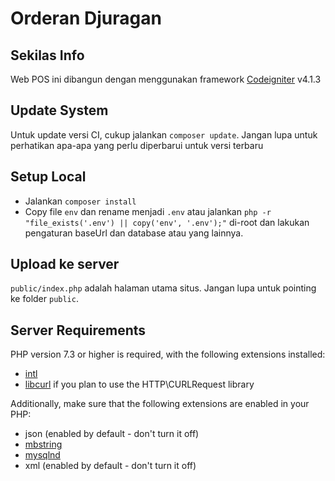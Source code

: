 # Orderan Djuragan

## Sekilas Info

Web POS ini dibangun dengan menggunakan framework [Codeigniter](http://codeigniter.com) v4.1.3

## Update System

Untuk update versi CI, cukup jalankan `composer update`.
Jangan lupa untuk perhatikan apa-apa yang perlu diperbarui untuk versi terbaru

## Setup Local
- Jalankan `composer install`
- Copy file `env` dan rename menjadi `.env` atau jalankan  `php -r "file_exists('.env') || copy('env', '.env');"` di-root dan lakukan pengaturan baseUrl dan database atau yang lainnya.

## Upload ke server

`public/index.php` adalah halaman utama situs. Jangan lupa untuk pointing ke folder `public`.

## Server Requirements

PHP version 7.3 or higher is required, with the following extensions installed: 

- [intl](http://php.net/manual/en/intl.requirements.php)
- [libcurl](http://php.net/manual/en/curl.requirements.php) if you plan to use the HTTP\CURLRequest library

Additionally, make sure that the following extensions are enabled in your PHP:

- json (enabled by default - don't turn it off)
- [mbstring](http://php.net/manual/en/mbstring.installation.php)
- [mysqlnd](http://php.net/manual/en/mysqlnd.install.php)
- xml (enabled by default - don't turn it off)
